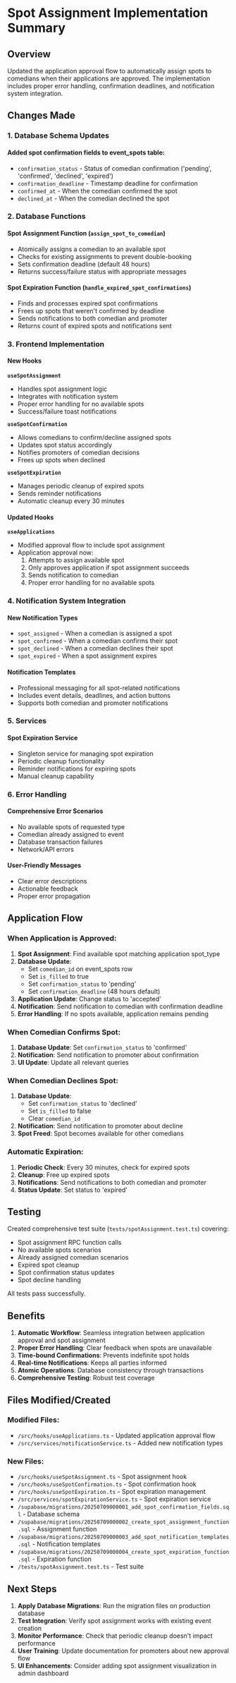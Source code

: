 # Spot Assignment Implementation Summary

## Overview
Updated the application approval flow to automatically assign spots to comedians when their applications are approved. The implementation includes proper error handling, confirmation deadlines, and notification system integration.

## Changes Made

### 1. Database Schema Updates

#### Added spot confirmation fields to event_spots table:
- `confirmation_status` - Status of comedian confirmation ('pending', 'confirmed', 'declined', 'expired')
- `confirmation_deadline` - Timestamp deadline for confirmation
- `confirmed_at` - When the comedian confirmed the spot
- `declined_at` - When the comedian declined the spot

### 2. Database Functions

#### Spot Assignment Function (`assign_spot_to_comedian`)
- Atomically assigns a comedian to an available spot
- Checks for existing assignments to prevent double-booking
- Sets confirmation deadline (default 48 hours)
- Returns success/failure status with appropriate messages

#### Spot Expiration Function (`handle_expired_spot_confirmations`)
- Finds and processes expired spot confirmations
- Frees up spots that weren't confirmed by deadline
- Sends notifications to both comedian and promoter
- Returns count of expired spots and notifications sent

### 3. Frontend Implementation

#### New Hooks

**`useSpotAssignment`**
- Handles spot assignment logic
- Integrates with notification system
- Proper error handling for no available spots
- Success/failure toast notifications

**`useSpotConfirmation`**
- Allows comedians to confirm/decline assigned spots
- Updates spot status accordingly
- Notifies promoters of comedian decisions
- Frees up spots when declined

**`useSpotExpiration`**
- Manages periodic cleanup of expired spots
- Sends reminder notifications
- Automatic cleanup every 30 minutes

#### Updated Hooks

**`useApplications`**
- Modified approval flow to include spot assignment
- Application approval now:
  1. Attempts to assign available spot
  2. Only approves application if spot assignment succeeds
  3. Sends notification to comedian
  4. Proper error handling for no available spots

### 4. Notification System Integration

#### New Notification Types
- `spot_assigned` - When a comedian is assigned a spot
- `spot_confirmed` - When a comedian confirms their spot
- `spot_declined` - When a comedian declines their spot
- `spot_expired` - When a spot assignment expires

#### Notification Templates
- Professional messaging for all spot-related notifications
- Includes event details, deadlines, and action buttons
- Supports both comedian and promoter notifications

### 5. Services

#### Spot Expiration Service
- Singleton service for managing spot expiration
- Periodic cleanup functionality
- Reminder notifications for expiring spots
- Manual cleanup capability

### 6. Error Handling

#### Comprehensive Error Scenarios
- No available spots of requested type
- Comedian already assigned to event
- Database transaction failures
- Network/API errors

#### User-Friendly Messages
- Clear error descriptions
- Actionable feedback
- Proper error propagation

## Application Flow

### When Application is Approved:
1. **Spot Assignment**: Find available spot matching application spot_type
2. **Database Update**: 
   - Set `comedian_id` on event_spots row
   - Set `is_filled` to true
   - Set `confirmation_status` to 'pending'
   - Set `confirmation_deadline` (48 hours default)
3. **Application Update**: Change status to 'accepted'
4. **Notification**: Send notification to comedian with confirmation deadline
5. **Error Handling**: If no spots available, application remains pending

### When Comedian Confirms Spot:
1. **Database Update**: Set `confirmation_status` to 'confirmed'
2. **Notification**: Send notification to promoter about confirmation
3. **UI Update**: Update all relevant queries

### When Comedian Declines Spot:
1. **Database Update**: 
   - Set `confirmation_status` to 'declined'
   - Set `is_filled` to false
   - Clear `comedian_id`
2. **Notification**: Send notification to promoter about decline
3. **Spot Freed**: Spot becomes available for other comedians

### Automatic Expiration:
1. **Periodic Check**: Every 30 minutes, check for expired spots
2. **Cleanup**: Free up expired spots
3. **Notifications**: Send notifications to both comedian and promoter
4. **Status Update**: Set status to 'expired'

## Testing

Created comprehensive test suite (`tests/spotAssignment.test.ts`) covering:
- Spot assignment RPC function calls
- No available spots scenarios
- Already assigned comedian scenarios
- Expired spot cleanup
- Spot confirmation status updates
- Spot decline handling

All tests pass successfully.

## Benefits

1. **Automatic Workflow**: Seamless integration between application approval and spot assignment
2. **Proper Error Handling**: Clear feedback when spots are unavailable
3. **Time-bound Confirmations**: Prevents indefinite spot holds
4. **Real-time Notifications**: Keeps all parties informed
5. **Atomic Operations**: Database consistency through transactions
6. **Comprehensive Testing**: Robust test coverage

## Files Modified/Created

### Modified Files:
- `/src/hooks/useApplications.ts` - Updated application approval flow
- `/src/services/notificationService.ts` - Added new notification types

### New Files:
- `/src/hooks/useSpotAssignment.ts` - Spot assignment hook
- `/src/hooks/useSpotConfirmation.ts` - Spot confirmation hook
- `/src/hooks/useSpotExpiration.ts` - Spot expiration management
- `/src/services/spotExpirationService.ts` - Spot expiration service
- `/supabase/migrations/20250709000001_add_spot_confirmation_fields.sql` - Database schema
- `/supabase/migrations/20250709000002_create_spot_assignment_function.sql` - Assignment function
- `/supabase/migrations/20250709000003_add_spot_notification_templates.sql` - Notification templates
- `/supabase/migrations/20250709000004_create_spot_expiration_function.sql` - Expiration function
- `/tests/spotAssignment.test.ts` - Test suite

## Next Steps

1. **Apply Database Migrations**: Run the migration files on production database
2. **Test Integration**: Verify spot assignment works with existing event creation
3. **Monitor Performance**: Check that periodic cleanup doesn't impact performance
4. **User Training**: Update documentation for promoters about new approval flow
5. **UI Enhancements**: Consider adding spot assignment visualization in admin dashboard